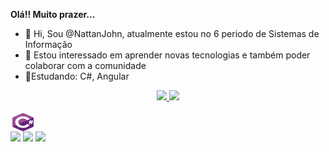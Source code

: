 **Olá!! Muito prazer...**
- 👋 Hi, Sou @NattanJohn, atualmente estou no 6 periodo de Sistemas de Informação 
- 👀 Estou interessado em aprender novas tecnologias e também poder colaborar com a comunidade
- 🌱Estudando: C#, Angular
<div align="center">
  <a href="https://github.com/NattanJohn">
  <img height="180em" src="https://github-readme-stats.vercel.app/api?username=NattanJohn&show_icons=true&theme=ocean_dark&include_all_commits=true&count_private=true"/>
  <img height="180em" src="https://github-readme-stats.vercel.app/api/top-langs/?username=NattanJohn&layout=compact&langs_count=7&theme=ocean_dark"/>
</div>
  <div style="display: inline_block"><br>
  <img align="center" alt="Nattan-Csharp" height="30" width="40" src="https://raw.githubusercontent.com/devicons/devicon/master/icons/csharp/csharp-original.svg">
</div>
  
  <div>
  <a href="https://instagram.com/natte_john" target="_blank"><img src="https://img.shields.io/badge/-Instagram-%23E4405F?style=for-the-badge&logo=instagram&logoColor=white" target="_blank"></a> 
  <a href = "mailto:nattanjhon123@gmail.com"><img src="https://img.shields.io/badge/-Gmail-%23333?style=for-the-badge&logo=gmail&logoColor=white" target="_blank"></a>
  <a href="https://www.linkedin.com/in/nattan-john-267a31219/" target="_blank"><img src="https://img.shields.io/badge/-LinkedIn-%230077B5?style=for-the-badge&logo=linkedin&logoColor=white" target="_blank"></a> 

  </div>
  
